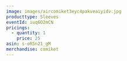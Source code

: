 ```yaml
---
image: images/aircomiket3eyc4pakveaiyidv.jpg
producttype: Sleeves
eventId: iuq6O2mCN
pricings:
  - quantity: 1
    price: 25
asin: s-oRSn21_gM
merchandise: comiket
---
```

